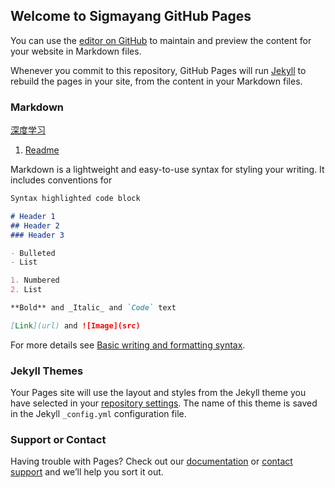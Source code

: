 ## Welcome to Sigmayang GitHub Pages

You can use the [editor on GitHub](https://github.com/sigmayang/sigmayang.github.io/edit/main/README.md) to maintain and preview the content for your website in Markdown files.

Whenever you commit to this repository, GitHub Pages will run [Jekyll](https://jekyllrb.com/) to rebuild the pages in your site, from the content in your Markdown files.

### Markdown


[深度学习](https://github.com/sigmayang/sigmayang.github.io/tree/main/%E6%B7%B1%E5%BA%A6%E5%AD%A6%E4%B9%A0)
1. [Readme](https://github.com/sigmayang/sigmayang.github.io/blob/main/%E6%B7%B1%E5%BA%A6%E5%AD%A6%E4%B9%A0/README.md)


Markdown is a lightweight and easy-to-use syntax for styling your writing. It includes conventions for

```markdown
Syntax highlighted code block

# Header 1
## Header 2
### Header 3

- Bulleted
- List

1. Numbered
2. List

**Bold** and _Italic_ and `Code` text

[Link](url) and ![Image](src)
```

For more details see [Basic writing and formatting syntax](https://docs.github.com/en/github/writing-on-github/getting-started-with-writing-and-formatting-on-github/basic-writing-and-formatting-syntax).

### Jekyll Themes

Your Pages site will use the layout and styles from the Jekyll theme you have selected in your [repository settings](https://github.com/sigmayang/sigmayang.github.io/settings/pages). The name of this theme is saved in the Jekyll `_config.yml` configuration file.

### Support or Contact

Having trouble with Pages? Check out our [documentation](https://docs.github.com/categories/github-pages-basics/) or [contact support](https://support.github.com/contact) and we’ll help you sort it out.
